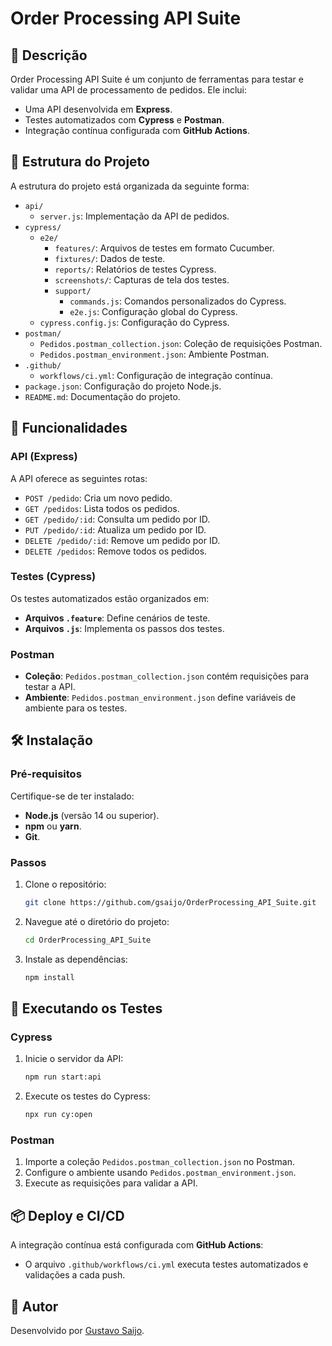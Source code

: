 # Order Processing API Suite

## 📖 Descrição
Order Processing API Suite é um conjunto de ferramentas para testar e validar uma API de processamento de pedidos. Ele inclui:
- Uma API desenvolvida em **Express**.
- Testes automatizados com **Cypress** e **Postman**.
- Integração contínua configurada com **GitHub Actions**.

## 📂 Estrutura do Projeto
A estrutura do projeto está organizada da seguinte forma:

- `api/`
  - `server.js`: Implementação da API de pedidos.
- `cypress/`
  - `e2e/`
    - `features/`: Arquivos de testes em formato Cucumber.
    - `fixtures/`: Dados de teste.
    - `reports/`: Relatórios de testes Cypress.
    - `screenshots/`: Capturas de tela dos testes.
    - `support/`
      - `commands.js`: Comandos personalizados do Cypress.
      - `e2e.js`: Configuração global do Cypress.
  - `cypress.config.js`: Configuração do Cypress.
- `postman/`
  - `Pedidos.postman_collection.json`: Coleção de requisições Postman.
  - `Pedidos.postman_environment.json`: Ambiente Postman.
- `.github/`
  - `workflows/ci.yml`: Configuração de integração contínua.
- `package.json`: Configuração do projeto Node.js.
- `README.md`: Documentação do projeto.

## 🚀 Funcionalidades
### API (Express)
A API oferece as seguintes rotas:
- `POST /pedido`: Cria um novo pedido.
- `GET /pedidos`: Lista todos os pedidos.
- `GET /pedido/:id`: Consulta um pedido por ID.
- `PUT /pedido/:id`: Atualiza um pedido por ID.
- `DELETE /pedido/:id`: Remove um pedido por ID.
- `DELETE /pedidos`: Remove todos os pedidos.

### Testes (Cypress)
Os testes automatizados estão organizados em:
- **Arquivos `.feature`**: Define cenários de teste.
- **Arquivos `.js`**: Implementa os passos dos testes.

### Postman
- **Coleção**: `Pedidos.postman_collection.json` contém requisições para testar a API.
- **Ambiente**: `Pedidos.postman_environment.json` define variáveis de ambiente para os testes.

## 🛠️ Instalação
### Pré-requisitos
Certifique-se de ter instalado:
- **Node.js** (versão 14 ou superior).
- **npm** ou **yarn**.
- **Git**.

### Passos
1. Clone o repositório:
   ```bash
   git clone https://github.com/gsaijo/OrderProcessing_API_Suite.git
   ```
2. Navegue até o diretório do projeto:
   ```bash
   cd OrderProcessing_API_Suite
   ```
3. Instale as dependências:
   ```bash
   npm install
   ```

## 🧪 Executando os Testes
### Cypress
1. Inicie o servidor da API:
   ```bash
   npm run start:api
   ```
2. Execute os testes do Cypress:
   ```bash
   npx run cy:open
   ```

### Postman
1. Importe a coleção `Pedidos.postman_collection.json` no Postman.
2. Configure o ambiente usando `Pedidos.postman_environment.json`.
3. Execute as requisições para validar a API.

## 📦 Deploy e CI/CD
A integração contínua está configurada com **GitHub Actions**:
- O arquivo `.github/workflows/ci.yml` executa testes automatizados e validações a cada push.

## 👤 Autor
Desenvolvido por [Gustavo Saijo](https://github.com/gsaijo).
